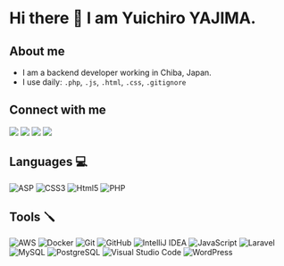 # Hi there 👋 I am Yuichiro YAJIMA. 

## About me

- I am a backend developer working in Chiba, Japan.
- I use daily: `.php`, `.js`, `.html`, `.css`, `.gitignore`

## Connect with me

[<img src="https://img.icons8.com/wired/48/000000/domain.png"/>][website]
[<img src="https://img.icons8.com/color/48/000000/facebook-new.png"/>][facebook]
[<img src="https://img.icons8.com/color/48/000000/twitter--v1.png"/>][twitter]
[<img src="https://img.icons8.com/color/48/000000/linkedin-2--v1.png"/>][linkedin]

## Languages 💻

![ASP](https://img.icons8.com/ios/48/000000/asp.png)
![CSS3](https://img.icons8.com/color/48/000000/css3.png)
![Html5](https://img.icons8.com/color/48/000000/html-5--v1.png)
![PHP](https://img.icons8.com/ios/48/000000/php-logo.png)


## Tools 🪛

![AWS](https://img.icons8.com/color/48/000000/amazon-web-services.png)
![Docker](https://img.icons8.com/color/48/000000/docker.png)
![Git](https://img.icons8.com/color/48/000000/git.png)
![GitHub](https://img.icons8.com/color/48/000000/github--v1.png)
![IntelliJ IDEA](https://img.icons8.com/color/48/000000/intellij-idea.png)
![JavaScript](https://img.icons8.com/color/48/000000/javascript.png)
![Laravel](https://img.icons8.com/ios-filled/48/000000/laravel.png)
![MySQL](https://img.icons8.com/color/48/000000/mysql-logo.png)
![PostgreSQL](https://img.icons8.com/color/48/000000/postgreesql.png)
![Visual Studio Code](https://img.icons8.com/color/48/000000/visual-studio-code-2019.png)
![WordPress](https://img.icons8.com/color/48/000000/wordpress.png)


[website]: https://www.hatchbit.jp
[twitter]: https://twitter.com/webparty
[facebook]: https://www.facebook.com/yuichiro.yajima
[linkedin]: http://linkedin.com/in/yuichiro-yajima
